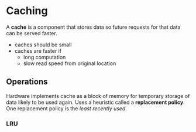 # Caching
A **cache** is a component that stores data so future requests for that data can be served faster. 
- caches should be small
- caches are faster if 
  - long computation
  - slow read speed from original location
  
## Operations
Hardware implements cache as a block of memory for temporary storage of data likely to be used again. Uses a heuristic called a **replacement policy**. One replacement policy is the *least recently used*.

### LRU
